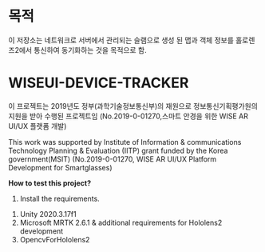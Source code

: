 # 목적
이 저장소는 네트워크로 서버에서 관리되는 슬램으로 생성 된 맵과 객체 정보를 홀로렌즈2에서 통신하여 동기화하는 것을 목적으로 함.

# WISEUI-DEVICE-TRACKER
이 프로젝트는 2019년도 정부(과학기술정보통신부)의 재원으로 정보통신기획평가원의 지원을 받아 수행된 프로젝트임 (No.2019-0-01270,스마트 안경을 위한 WISE AR UI/UX 플랫폼 개발)

This work was supported by Institute of Information & communications Technology Planning & Evaluation (IITP) grant funded by the Korea government(MSIT) (No.2019-0-01270, WISE AR UI/UX Platform Development for Smartglasses)

**How to test this project?**
1. Install the requirements.
  1) Unity 2020.3.17f1
  2) Microsoft MRTK 2.6.1 & additional requirements for Hololens2 development
  3) OpencvForHololens2
